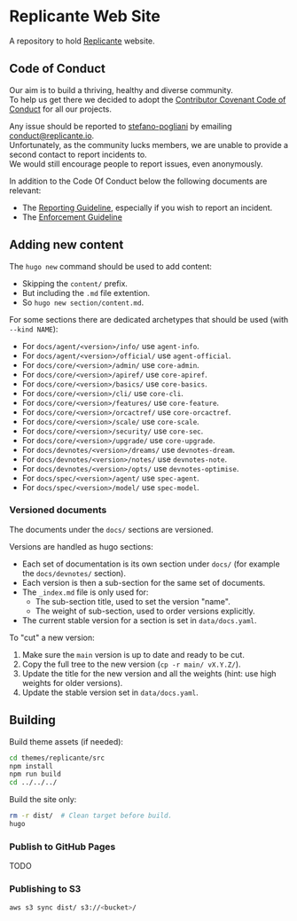 # Replicante Web Site

A repository to hold [Replicante](https://replicante.io/) website.

## Code of Conduct

Our aim is to build a thriving, healthy and diverse community.  
To help us get there we decided to adopt the [Contributor Covenant Code of Conduct](https://www.contributor-covenant.org/)
for all our projects.

Any issue should be reported to [stefano-pogliani](https://github.com/stefano-pogliani)
by emailing [conduct@replicante.io](mailto:conduct@replicante.io).  
Unfortunately, as the community lucks members, we are unable to provide a second contact to report incidents to.  
We would still encourage people to report issues, even anonymously.

In addition to the Code Of Conduct below the following documents are relevant:

* The [Reporting Guideline](https://www.replicante.io/conduct/reporting), especially if you wish to report an incident.
* The [Enforcement Guideline](https://www.replicante.io/conduct/enforcing)

## Adding new content

The `hugo new` command should be used to add content:

* Skipping the `content/` prefix.
* But including the `.md` file extention.
* So `hugo new section/content.md`.

For some sections there are dedicated archetypes that should be used (with `--kind NAME`):

* For `docs/agent/<version>/info/` use `agent-info`.
* For `docs/agent/<version>/official/` use `agent-official`.
* For `docs/core/<version>/admin/` use `core-admin`.
* For `docs/core/<version>/apiref/` use `core-apiref`.
* For `docs/core/<version>/basics/` use `core-basics`.
* For `docs/core/<version>/cli/` use `core-cli`.
* For `docs/core/<version>/features/` use `core-feature`.
* For `docs/core/<version>/orcactref/` use `core-orcactref`.
* For `docs/core/<version>/scale/` use `core-scale`.
* For `docs/core/<version>/security/` use `core-sec`.
* For `docs/core/<version>/upgrade/` use `core-upgrade`.
* For `docs/devnotes/<version>/dreams/` use `devnotes-dream`.
* For `docs/devnotes/<version>/notes/` use `devnotes-note`.
* For `docs/devnotes/<version>/opts/` use `devnotes-optimise`.
* For `docs/spec/<version>/agent/` use `spec-agent`.
* For `docs/spec/<version>/model/` use `spec-model`.

### Versioned documents

The documents under the `docs/` sections are versioned.

Versions are handled as hugo sections:

* Each set of documentation is its own section under `docs/` (for example the `docs/devnotes/` section).
* Each version is then a sub-section for the same set of documents.
* The `_index.md` file is only used for:
  * The sub-section title, used to set the version "name".
  * The weight of sub-section, used to order versions explicitly.
* The current stable version for a section is set in `data/docs.yaml`.

To "cut" a new version:

  1. Make sure the `main` version is up to date and ready to be cut.
  2. Copy the full tree to the new version (`cp -r main/ vX.Y.Z/`).
  3. Update the title for the new version and all the weights (hint: use high weights for older versions).
  4. Update the stable version set in `data/docs.yaml`.

## Building

Build theme assets (if needed):

```bash
cd themes/replicante/src
npm install
npm run build
cd ../../../
```

Build the site only:

```bash
rm -r dist/  # Clean target before build.
hugo
```

### Publish to GitHub Pages

TODO

### Publishing to S3

```bash
aws s3 sync dist/ s3://<bucket>/
```
